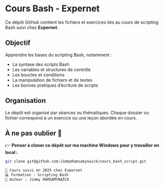 # Cours Bash - Expernet

Ce dépôt GitHub contient les fichiers et exercices liés au cours de scripting Bash suivi chez **Expernet**.

## Objectif

Apprendre les bases du scripting Bash, notamment :

- La syntaxe des scripts Bash
- Les variables et structures de contrôle
- Les boucles et conditions
- La manipulation de fichiers et de textes
- Les bonnes pratiques d’écriture de scripts

## Organisation

Le dépôt est organisé par séances ou thématiques. Chaque dossier ou fichier correspond à un exercice ou une leçon abordée en cours.

## À ne pas oublier 🚨

👉 **Penser à cloner ce dépôt sur ma machine Windows pour y travailler en local :**

```bash
git clone git@github.com:JimmyRamsamynaick/cours_bash_script.git

📅 Cours suivi en 2025 chez Expernet
💻 Formation : Scripting Bash
👤 Auteur : Jimmy RAMSAMYNAÏCK